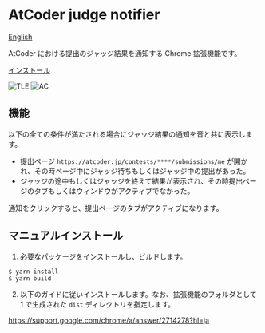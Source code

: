# AtCoder judge notifier

[English](README.md)

AtCoder における提出のジャッジ結果を通知する Chrome 拡張機能です。

[インストール](https://chrome.google.com/webstore/detail/atcoder-judge-notifier/hcjjfcidaloadjcemebolmdphhbpehba)

![TLE](https://user-images.githubusercontent.com/8144911/77526337-c2933600-6ecd-11ea-99a8-a1f412d28d9c.png)
![AC](https://user-images.githubusercontent.com/8144911/77526347-c45cf980-6ecd-11ea-8334-7ef514c9fc30.png)

## 機能

以下の全ての条件が満たされる場合にジャッジ結果の通知を音と共に表示します。

- 提出ページ `https://atcoder.jp/contests/****/submissions/me` が開かれ、その時ページ中にジャッジ待ちもしくはジャッジ中の提出があった。
- ジャッジの途中もしくはジャッジを終えて結果が表示され、その時提出ページのタブもしくはウィンドウがアクティブでなかった。

通知をクリックすると、提出ページのタブがアクティブになります。

## マニュアルインストール

1. 必要なパッケージをインストールし、ビルドします。

```
$ yarn install
$ yarn build
```

2. 以下のガイドに従いインストールします。なお、拡張機能のフォルダとして 1 で生成された `dist` ディレクトリを指定します。

https://support.google.com/chrome/a/answer/2714278?hl=ja
